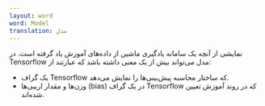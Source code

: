 ```yaml
---
layout: word
word: Model
translation: مدل
---
```


نمایشی از آنچه یک سامانه یادگیری ماشین از داده‌های آموزش یاد گرفته است. در Tensorflow مدل می‌تواند بیش از یک معنی داشته باشد که عبارتند از:

- یک گراف Tensorflow که ساختار محاسبه پیش‌بینی‌ها را نمایش می‌دهد.
- وزن‌ها و مقدار اریبی‌ها (bias) در یک گراف Tensorflow که در روند آموزش تعیین شده‌اند.

